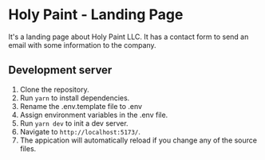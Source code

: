 # Holy Paint - Landing Page

It's a landing page about Holy Paint LLC. It has a contact form to send an email with some information to the company.

## Development server

1. Clone the repository.
2. Run `yarn` to install dependencies.
3. Rename the .env.template file to .env
4. Assign environment variables in the .env file.
5. Run `yarn dev` to init a dev server.
6. Navigate to `http://localhost:5173/`.
7. The appication will automatically reload if you change any of the source files.
